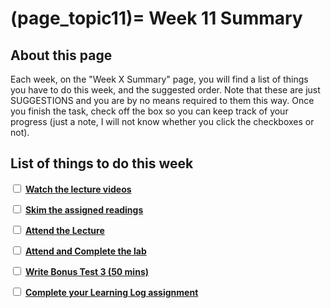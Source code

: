 (page_topic11)=
Week 11 Summary
=======================

## About this page

Each week, on the "Week X Summary" page, you will find a list of things you have to do this week, and the suggested order. 
Note that these are just SUGGESTIONS and you are by no means required to them this way. 
Once you finish the task, check off the box so you can keep track of your progress (just a note, I will not know whether you click the checkboxes or not).

## List of things to do this week

<label><input type="checkbox" id="week09_task1" class="box"> [**Watch the lecture videos**](./videos.md)</input></label>

<label><input type="checkbox" id="week09_task2" class="box"> [**Skim the assigned readings**](./readings.md)</input></label>

<label><input type="checkbox" id="week09_task3" class="box"> [**Attend the Lecture**](./lecture.ipynb) </input></label>

<label><input type="checkbox" id="week09_task5" class="box"> [**Attend and Complete the lab**](./lab/README.md) </input></label>

<label><input type="checkbox" id="week09_task6" class="box"> [**Write Bonus Test 3 (50 mins)**](./test.md) </input></label>

<label><input type="checkbox" id="week09_task7" class="box"> [**Complete your Learning Log assignment**](./learninglog.md) </input></label>